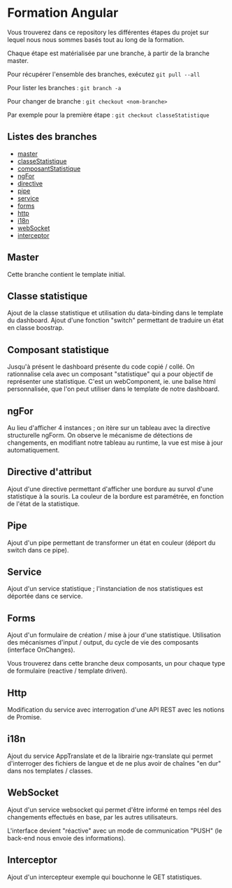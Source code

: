 # Formation Angular

Vous trouverez dans ce repository les différentes étapes du projet sur lequel nous nous sommes basés tout au long de la formation.

Chaque étape est matérialisée par une branche, à partir de la branche master.

Pour récupérer l'ensemble des branches, exécutez `git pull --all`

Pour lister les branches : `git branch -a`

Pour changer de branche : `git checkout <nom-branche>`

Par exemple pour la première étape : `git checkout classeStatistique`

 ## Listes des branches

 * [master](#master)
 * [classeStatistique](#classeStatistique)
 * [composantStatistique](#composant)
 * [ngFor](#ngfor)
 * [directive](#directive)
 * [pipe](#pipe)
 * [service](#service)
 * [forms](#forms)
 * [http](#http)
 * [i18n](#i18n)
 * [webSocket](#websocket)
 * [interceptor](#interceptor)
 

## Master

Cette branche contient le template initial.

## Classe statistique

Ajout de la classe statistique et utilisation du data-binding dans le template du dashboard.
Ajout d'une fonction "switch" permettant de traduire un état en classe boostrap.

## Composant statistique

Jusqu'à présent le dashboard présente du code copié / collé. 
On rationnalise cela avec un composant "statistique" qui a pour objectif de représenter une statistique.
C'est un webComponent, ie. une balise html personnalisée, que l'on peut utiliser dans le template de notre dashboard. 

## ngFor

Au lieu d'afficher 4 instances ; on itère sur un tableau avec la directive structurelle ngForm.
On observe le mécanisme de détections de changements, en modifiant notre tableau au runtime, la vue est mise à jour automatiquement.

## Directive d'attribut

Ajout d'une directive permettant d'afficher une bordure au survol d'une statistique à la souris.
La couleur de la bordure est paramétrée, en fonction de l'état de la statistique.

## Pipe

Ajout d'un pipe permettant de transformer un état en couleur (déport du switch dans ce pipe).

## Service

Ajout d'un service statistique ; l'instanciation de nos statistiques est déportée dans ce service.

## Forms

Ajout d'un formulaire de création / mise à jour d'une statistique.
Utilisation des mécanismes d'input / output, du cycle de vie des composants (interface OnChanges).

Vous trouverez dans cette branche deux composants, un pour chaque type de formulaire (reactive / template driven).

## Http

Modification du service avec interrogation d'une API REST avec les notions de Promise.

## i18n

Ajout du service AppTranslate et de la librairie ngx-translate qui permet d'interroger des fichiers de langue et de ne plus avoir de chaînes "en dur" dans nos templates / classes.

## WebSocket

Ajout d'un service websocket qui permet d'être informé en temps réel des changements effectués en base, par les autres utilisateurs.

L'interface devient "réactive" avec un mode de communication "PUSH" (le back-end nous envoie des informations).

## Interceptor 

Ajout d'un intercepteur exemple qui bouchonne le GET statistiques.
